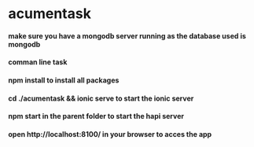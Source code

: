 # acumentask
#### make sure you have a mongodb server running as the database used is mongodb

#### comman line task

#### npm install to install all packages
#### cd ./acumentask && ionic serve to start the ionic server
#### npm start in the parent folder to start the hapi server
#### open http://localhost:8100/ in your browser to acces the app
